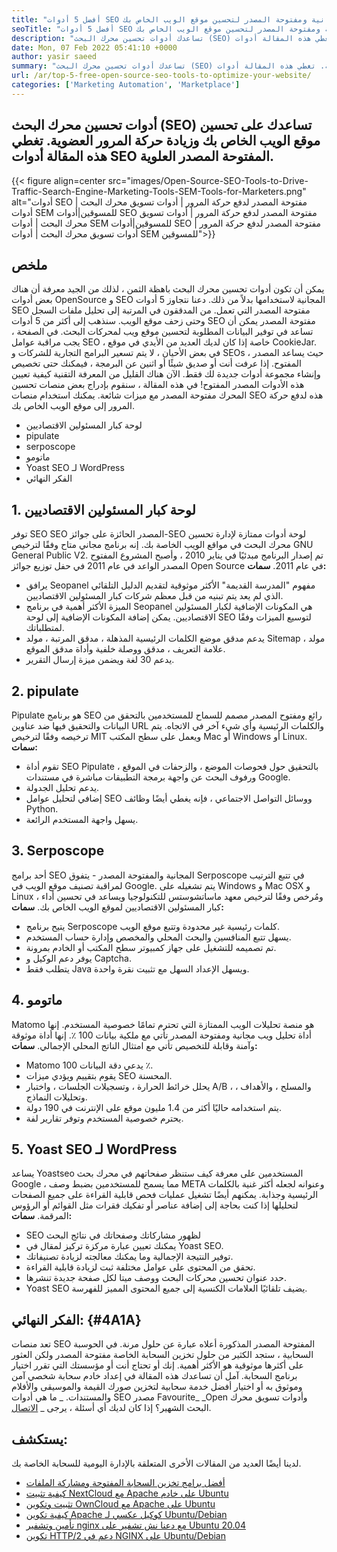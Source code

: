 ```yaml
---
title: "أفضل 5 أدوات SEO مجانية ومفتوحة المصدر لتحسين موقع الويب الخاص بك " 
seoTitle: "أفضل 5 أدوات SEO مجانية ومفتوحة المصدر لتحسين موقع الويب الخاص بك" 
description: "تساعدك أدوات تحسين محرك البحث (SEO) على تحسين موقع الويب الخاص بك وزيادة حركة المرور العضوية. تغطي هذه المقالة أدوات SEO شهيرة مفتوحة المصدر." 
date: Mon, 07 Feb 2022 05:41:10 +0000
author: yasir saeed
summary: "تساعدك أدوات تحسين محرك البحث (SEO) على تحسين موقع الويب الخاص بك وزيادة حركة المرور العضوية. تغطي هذه المقالة أدوات SEO المفتوحة المصدر العلوية." 
url: /ar/top-5-free-open-source-seo-tools-to-optimize-your-website/
categories: ['Marketing Automation', 'Marketplace']
---
```


## أدوات تحسين محرك البحث (SEO) تساعدك على تحسين موقع الويب الخاص بك وزيادة حركة المرور العضوية. تغطي هذه المقالة أدوات SEO المفتوحة المصدر العلوية.

{{< figure align=center src="images/Open-Source-SEO-Tools-to-Drive-Traffic-Search-Engine-Marketing-Tools-SEM-Tools-for-Marketers.png" alt="أدوات SEO مفتوحة المصدر لدفع حركة المرور | أدوات تسويق محرك البحث | أدوات SEM للمسوقين|أدوات SEO مفتوحة المصدر لدفع حركة المرور | أدوات تسويق محرك البحث | أدوات SEM للمسوقين|أدوات SEO مفتوحة المصدر لدفع حركة المرور | أدوات تسويق محرك البحث | أدوات SEM للمسوقين">}}


## **ملخص**
يمكن أن تكون أدوات تحسين محرك البحث باهظة الثمن ، لذلك من الجيد معرفة أن هناك بعض أدوات OpenSource و SEO المجانية لاستخدامها بدلاً من ذلك. دعنا نتجاوز 5 أدوات SEO مفتوحة المصدر التي تعمل. من المدققون في المرتبة إلى تحليل ملفات السجل وحتى زحف موقع الويب. سنذهب إلى أكثر من 5 أدوات SEO مفتوحة المصدر يمكن أن تساعد في توفير البيانات المطلوبة لتحسين موقع ويب لمحركات البحث.
في الصفحة ، يجب مراقبة عوامل SEO ، خاصة إذا كان لديك العديد من الأيدي في موقع CookieJar. في بعض الأحيان ، لا يتم تسعير البرامج التجارية للشركات و SEOs ، حيث يساعد المصدر المفتوح. إذا عرفت أنت أو صديق شيئًا أو اثنين عن البرمجة ، فيمكنك حتى تخصيص وإنشاء مجموعة أدوات جديدة لك فقط. الآن هناك القليل من المعرفة التقنية كيفية تعيين هذه الأدوات المصدر المفتوح!
في هذه المقالة ، سنقوم بإدراج بعض منصات تحسين المحرك مفتوحة المصدر مع ميزات شائعة. يمكنك استخدام منصات SEO هذه لدفع حركة المرور إلى موقع الويب الخاص بك.
  * لوحة كبار المسئولين الاقتصاديين
  * pipulate
  * serposcope
  * ماتومو
  * Yoast SEO لـ WordPress
  * الفكر النهائي

## 1. لوحة كبار المسئولين الاقتصاديين
توفر SEO SEO المصدر الحائزة على جوائز-SEO لوحة أدوات ممتازة لإدارة تحسين محرك البحث في مواقع الويب الخاصة بك. إنه برنامج مجاني متاح وفقًا لترخيص GNU General Public V2. تم إصدار البرنامج مبدئيًا في يناير 2010 ، وأصبح المشروع المفتوح المصدر الواعد في عام 2011 في حفل توزيع جوائز Open Source في عام 2011.
**سمات:**
  * يرافق Seopanel مفهوم "المدرسة القديمة" الأكثر موثوقية لتقديم الدليل التلقائي الذي لم يعد يتم تبنيه من قبل معظم شركات كبار المسئولين الاقتصاديين.
  * الميزة الأكثر أهمية في برنامج Seopanel هي المكونات الإضافية لكبار المسئولين الاقتصاديين. يمكن إضافة المكونات الإضافية إلى لوحة SEO لتوسيع الميزات وفقًا لمتطلباتك.
  * يدعم مدقق موضع الكلمات الرئيسية المذهلة ، مدقق المرتبة ، مولد Sitemap ، مولد علامة التعريف ، مدقق ووصلة خلفية وأداة مدقق الموقع.
  * يدعم 30 لغة ويضمن ميزة إرسال التقرير.

## 2. pipulate
Pipulate هو برنامج SEO رائع ومفتوح المصدر مصمم للسماح للمستخدمين بالتحقق من البيانات والتحقيق فيها ضد عناوين URL والكلمات الرئيسية وأي شيء آخر في الاتجاه. يتم ترخيصه وفقًا لترخيص MIT ويعمل على سطح المكتب Mac أو Windows أو Linux.
****سمات**:**
  * تقوم أداة SEO Pipulate بالتحقيق حول فحوصات الموضع ، والزحفات في الموقع ، ورفوف البحث عن واجهة برمجة التطبيقات مباشرة في مستندات Google.
  * يدعم تحليل الجدولة.
  * إضافي لتحليل عوامل SEO ووسائل التواصل الاجتماعي ، فإنه يغطي أيضًا وظائف Python.
  * يسهل واجهة المستخدم الرائعة.

## 3. Serposcope
أحد برامج SEO المجانية والمفتوحة المصدر - يتفوق Serposcope في تتبع الترتيب لمراقبة تصنيف موقع الويب في Google. يتم تشغيله على Windows و Mac OSX و Linux ، ومُرخص وفقًا لترخيص معهد ماساتشوستس للتكنولوجيا ويساعد في تحسين أداء كبار المسئولين الاقتصاديين لموقع الويب الخاص بك.
****سمات**:**
  * يتيح برنامج Serposcope كلمات رئيسية غير محدودة وتتبع موقع الويب.
  * يسهل تتبع المنافسين والبحث المحلي والمخصص وإدارة حساب المستخدم.
  * تم تصميمه للتشغيل على جهاز كمبيوتر سطح المكتب أو الخادم بمرونة.
  * يوفر دعم الوكيل و Captcha.
  * يتطلب فقط Java ويسهل الإعداد السهل مع تثبيت نقرة واحدة.

## 4. ماتومو
Matomo هو منصة تحليلات الويب الممتازة التي تحترم تمامًا خصوصية المستخدم. إنها أداة تحليل ويب مجانية ومفتوحة المصدر تأتي مع ملكية بيانات 100 ٪. إنها أداة موثوقة وآمنة وقابلة للتخصيص تأتي مع امتثال الناتج المحلي الإجمالي.
****سمات**:**
  * Matomo يدعي دقة البيانات 100 ٪.
  * يقوم بتقييم ويؤدي ميزات SEO المحسنة.
  * يحلل خرائط الحرارة ، وتسجيلات الجلسات ، واختبار A/B ، والمسلح ، والأهداف ، وتحليلات النماذج.
  * يتم استخدامه حاليًا أكثر من 1.4 مليون موقع على الإنترنت في 190 دولة.
  * يحترم خصوصية المستخدم وتوفر تقارير لفة.

## 5. Yoast SEO لـ WordPress
يساعد Yoastseo المستخدمين على معرفة كيف ستنظر صفحاتهم في محرك بحث Google ، مما يسمح للمستخدمين بضبط وصف META وعنوانه لجعله أكثر غنية بالكلمات الرئيسية وجذابة. يمكنهم أيضًا تشغيل عمليات فحص قابلية القراءة على جميع الصفحات لتحليلها إذا كنت بحاجة إلى إضافة عناصر أو تفكيك فقرات مثل القوائم أو الرؤوس المرقمة.
****سمات**:**
  * SEO لظهور مشاركاتك وصفحاتك في نتائج البحث
  * يمكنك تعيين عبارة مركزة تركيز لمقال في Yoast SEO.
  * توفير النتيجة الإجمالية وما يمكنك معالجته لزيادة تصنيفاتك.
  * تحقق من المحتوى على عوامل مختلفة ثبت لزيادة قابلية القراءة.
  * حدد عنوان تحسين محركات البحث ووصف ميتا لكل صفحة جديدة تنشرها.
  * Yoast SEO يضيف تلقائيًا العلامات الكنسية إلى جميع المحتوى المميز للفهرسة.

##  **الفكر النهائي:** {#4A1A}
تعد منصات SEO المفتوحة المصدر المذكورة أعلاه عبارة عن حلول مرنة. في الحوسبة السحابية ، ستجد الكثير من حلول تخزين السحابة الخاصة مفتوحة المصدر ولكن العثور على أكثرها موثوقية هو الأكثر أهمية. إنك أو تحتاج أنت أو مؤسستك التي تقرر اختيار برنامج السحابة. آمل أن تساعدك هذه المقالة في إعداد خادم سحابة شخصي آمن وموثوق به أو اختيار أفضل خدمة سحابية لتخزين صورك القيمة والموسيقى والأفلام والمستندات.
_ ما هي أدوات SEO مصدر Favourite_ _Open وأدوات تسويق محرك البحث الشهير؟ إذا كان لديك أي أسئلة ، يرجى _ [الاتصال][1].

## يستكشف:
لدينا أيضًا العديد من المقالات الأخرى المتعلقة بالإدارة اليومية للسحابة الخاصة بك.
  * [أفضل برامج تخزين السحابة المفتوحة ومشاركة الملفات][2]
  * [كيفية تثبيت NextCloud مع Apache على خادم Ubuntu][3]
  * [تثبيت وتكوين OwnCloud مع Apache على Ubuntu][4]
  * [كيفية تكوين Apache كوكيل عكسي لـ Ubuntu/Debian][5]
  * [تأمين وتشفير nginx مع دعنا نش تشفير على Ubuntu 20.04][6]
  * [تكوين HTTP/2 دعم في NGINX على Ubuntu/Debian][7]

  
[1]: mailto:yasir.saeed@aspose.com
[2]: https://products.containerize.com/backup-and-sync/
[3]: https://blog.containerize.com/backup-and-sync-software/how-to-install-nextcloud-with-apache-on-ubuntu-server/
[4]: https://blog.containerize.com/backup-and-sync-software/how-to-install-and-configure-owncloud-with-apache-on-ubuntu/
[5]: https://blog.containerize.com/web-server-solution-stack/how-to-configure-apache-as-a-reverse-proxy-for-ubuntudebian/
[6]: https://blog.containerize.com/web-server-solution-stack/how-to-secure-nginx-with-letsencrypt-on-ubuntu-20-04/
[7]: https://blog.containerize.com/web-server-solution-stack/how-to-configure-http2-support-in-nginx-on-ubuntudebian/
